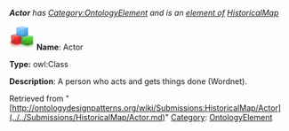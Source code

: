 ___Actor__ has [Category:OntologyElement](../../Category/OntologyElement.md "Category:OntologyElement") and is an [element of](../../Property/ElementOf.md "Property:ElementOf") [HistoricalMap](../../Submissions/HistoricalMap.md "Submissions:HistoricalMap")_


  




[![Class](../../images/thumb/2/27/Class.gif/45px-Class.gif)](../../Image/Class.gif.md "Class")
__Name__: Actor 


__Type:__ owl:Class 


__Description__: A person who acts and gets things done (Wordnet). 





Retrieved from "[http://ontologydesignpatterns.org/wiki/Submissions:HistoricalMap/Actor](../../Submissions/HistoricalMap/Actor.md)"
 [Category](http://ontologydesignpatterns.org/wiki/Special:Categories "Special:Categories"): [OntologyElement](../../Category/OntologyElement.md "Category:OntologyElement")